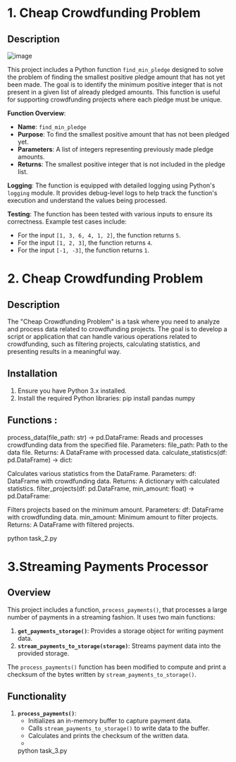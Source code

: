 # 1. Cheap Crowdfunding Problem

## Description

![image](https://github.com/user-attachments/assets/0f58dd78-2e92-4ab6-aa28-c7cb9a905c02)

This project includes a Python function `find_min_pledge` designed to solve the problem of finding the smallest positive pledge amount that has not yet been made.
The goal is to identify the minimum positive integer that is not present in a given list of already pledged amounts.
This function is useful for supporting crowdfunding projects where each pledge must be unique.

**Function Overview**:
- **Name**: `find_min_pledge`
- **Purpose**: To find the smallest positive amount that has not been pledged yet.
- **Parameters**: A list of integers representing previously made pledge amounts.
- **Returns**: The smallest positive integer that is not included in the pledge list.

**Logging**:
The function is equipped with detailed logging using Python's `logging` module.
It provides debug-level logs to help track the function's execution and understand the values being processed.

**Testing**:
The function has been tested with various inputs to ensure its correctness. Example test cases include:
- For the input `[1, 3, 6, 4, 1, 2]`, the function returns `5`.
- For the input `[1, 2, 3]`, the function returns `4`.
- For the input `[-1, -3]`, the function returns `1`.


# 2. Cheap Crowdfunding Problem

## Description

The "Cheap Crowdfunding Problem" is a task where you need to analyze and process data related to crowdfunding projects. The goal is to develop a script or application that can handle various operations related to crowdfunding, such as filtering projects, calculating statistics, and presenting results in a meaningful way.

## Installation

1. Ensure you have Python 3.x installed.
2. Install the required Python libraries:
   pip install pandas numpy
## Functions :

process_data(file_path: str) -> pd.DataFrame:
Reads and processes crowdfunding data from the specified file.
Parameters:
file_path: Path to the data file.
Returns:
A DataFrame with processed data.
calculate_statistics(df: pd.DataFrame) -> dict:

Calculates various statistics from the DataFrame.
Parameters:
df: DataFrame with crowdfunding data.
Returns:
A dictionary with calculated statistics.
filter_projects(df: pd.DataFrame, min_amount: float) -> pd.DataFrame:

Filters projects based on the minimum amount.
Parameters:
df: DataFrame with crowdfunding data.
min_amount: Minimum amount to filter projects.
Returns:
A DataFrame with filtered projects.

  python task_2.py

# 3.Streaming Payments Processor

## Overview

This project includes a function, `process_payments()`, that processes a large number of payments in a streaming fashion. It uses two main functions:

1. **`get_payments_storage()`**: Provides a storage object for writing payment data.
2. **`stream_payments_to_storage(storage)`**: Streams payment data into the provided storage.

The `process_payments()` function has been modified to compute and print a checksum of the bytes written by `stream_payments_to_storage()`.


## Functionality

1. **`process_payments()`**:
   - Initializes an in-memory buffer to capture payment data.
   - Calls `stream_payments_to_storage()` to write data to the buffer.
   - Calculates and prints the checksum of the written data.
   - 
   python task_3.py
